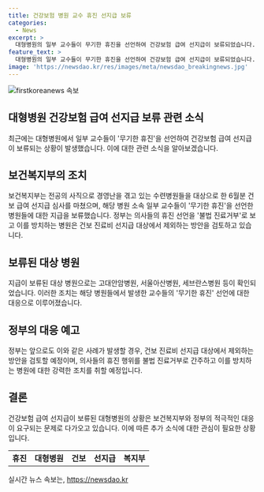 ```yaml
---
title: 건강보험 병원 교수 휴진 선지급 보류
categories:
  - News
excerpt: >
  대형병원의 일부 교수들이 무기한 휴진을 선언하여 건강보험 급여 선지급이 보류되었습니다. 보건복지부에 따르면 해당 병원들을 대상으로 한 6월분 건보 급여 선지급 심사가 마무리되었는데, 일부 교수들의 휴진 선언에 따라 지급이 보류된 것으로 확인됐습니다. 정부는 해당 행위를 불법 진료거부로 보고, 방치하는 병원은 건보 진료비 선지급 대상에서 제외하는 방안을 검토 중이라고 밝혔습니다.
feature_text: >
  대형병원의 일부 교수들이 무기한 휴진을 선언하여 건강보험 급여 선지급이 보류되었습니다. 보건복지부에 따르면 해당 병원들을 대상으로 한 6월분 건보 급여 선지급 심사가 마무리되었는데, 일부 교수들의 휴진 선언에 따라 지급이 보류된 것으로 확인됐습니다. 정부는 해당 행위를 불법 진료거부로 보고, 방치하는 병원은 건보 진료비 선지급 대상에서 제외하는 방안을 검토 중이라고 밝혔습니다.
image: 'https://newsdao.kr/res/images/meta/newsdao_breakingnews.jpg'
---
```


<p><img src="https://newsdao.kr/res/images/meta/newsdao_breakingnews.jpg" alt="firstkoreanews 속보" /></p>

<h2>대형병원 건강보험 급여 선지급 보류 관련 소식</h2>

<p data-ke-size="size16">최근에는 대형병원에서 일부 교수들이 '무기한 휴진'을 선언하여 건강보험 급여 선지급이 보류되는 상황이 발생했습니다. 이에 대한 관련 소식을 알아보겠습니다.</p>

<h2 data-ke-size="size26">보건복지부의 조치</h2>

<p data-ke-size="size16">보건복지부는 전공의 사직으로 경영난을 겪고 있는 수련병원들을 대상으로 한 6월분 건보 급여 선지급 심사를 마쳤으며, 해당 병원 소속 일부 교수들이 '무기한 휴진'을 선언한 병원들에 대한 지급을 보류했습니다. 정부는 의사들의 휴진 선언을 '불법 진료거부'로 보고 이를 방치하는 병원은 건보 진료비 선지급 대상에서 제외하는 방안을 검토하고 있습니다.</p>

<h2 data-ke-size="size26">보류된 대상 병원</h2>

<p data-ke-size="size16">지급이 보류된 대상 병원으로는 고대안암병원, 서울아산병원, 세브란스병원 등이 확인되었습니다. 이러한 조치는 해당 병원들에서 발생한 교수들의 '무기한 휴진' 선언에 대한 대응으로 이루어졌습니다.</p>

<h2 data-ke-size="size26">정부의 대응 예고</h2>

<p data-ke-size="size16">정부는 앞으로도 이와 같은 사례가 발생할 경우, 건보 진료비 선지급 대상에서 제외하는 방안을 검토할 예정이며, 의사들의 휴진 행위를 불법 진료거부로 간주하고 이를 방치하는 병원에 대한 강력한 조치를 취할 예정입니다.</p>

<h2 data-ke-size="size26">결론</h2>

<p data-ke-size="size16">건강보험 급여 선지급이 보류된 대형병원의 상황은 보건복지부와 정부의 적극적인 대응이 요구되는 문제로 다가오고 있습니다. 이에 따른 추가 소식에 대한 관심이 필요한 상황입니다.</p>

<table>
    <tbody>
        <tr>
            <td style="text-align: center; height: 17px;"><b>휴진</b></td>
            <td style="text-align: center; height: 17px;"><b>대형병원</b></td>
            <td style="text-align: center; height: 17px;"><b>건보</b></td>
            <td style="text-align: center; height: 17px;"><b>선지급</b></td>
            <td style="text-align: center; height: 17px;"><b>복지부</b></td>
        </tr>
    </tbody>
</table>
실시간 뉴스 속보는, <a href="https://newsdao.kr" rel="dofollow">https://newsdao.kr</a>


